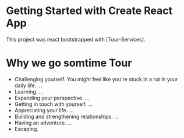 # Getting Started with Create React App

This project was react bootstrapped with [Tour-Services].



# Why we go somtime Tour
- Challenging yourself. You might feel like you're stuck in a rut in your daily life. ...
- Learning. ...
- Expanding your perspective. ...
- Getting in touch with yourself. ...
- Appreciating your life. ...
- Building and strengthening relationships. ...
- Having an adventure. ...
- Escaping.
